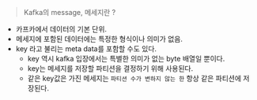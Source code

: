 
> Kafka의 message, 메세지란 ?

- 카프카에서 데이터의 기본 단위.
- 메세지에 포함된 데이터에는 특정한 형식이나 의미가 없음.
- key 라고 불리는 meta data를 포함할 수도 있다.
	- key 역시 kafka 입장에서는 특별한 의미가 없는 byte 배열일 뿐이다.
	- key는 메세지를 저장할 파티션을 결정하기 위해 사용된다.
	- 같은 key값은 가진 메세지는 `파티션 수가 변하지 않는 한` 항상 같은 파티션에 저장된다.

